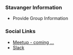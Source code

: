 ### Stavanger Information
* Provide Group Information

### Social Links
* [Meetup - coming ...](https://www.meetup.com/OWASP-Stavanger/)
* [Slack](https://owasp.slack.com/messages/chapter-stavanger)